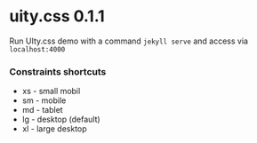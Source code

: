 # uity.css 0.1.1

Run UIty.css demo with a command `jekyll serve` and access via `localhost:4000`

### Constraints shortcuts
- xs - small mobil
- sm - mobile
- md - tablet
- lg - desktop (default)
- xl - large desktop
